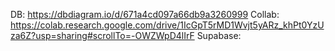 DB: https://dbdiagram.io/d/671a4cd097a66db9a3260999
Collab: https://colab.research.google.com/drive/1IcGpT5rMD1Wvjt5yARz_khPt0YzUza6Z?usp=sharing#scrollTo=-OWZWpD4lIrF
Supabase:
